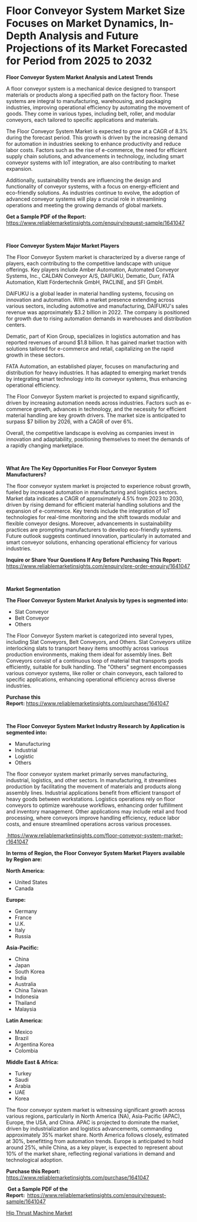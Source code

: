 <p><h1>Floor Conveyor System Market Size Focuses on Market Dynamics, In-Depth Analysis and Future Projections of its Market Forecasted for Period from 2025 to 2032</h1></p><p><strong>Floor Conveyor System Market Analysis and Latest Trends</strong></p>
<p><p>A floor conveyor system is a mechanical device designed to transport materials or products along a specified path on the factory floor. These systems are integral to manufacturing, warehousing, and packaging industries, improving operational efficiency by automating the movement of goods. They come in various types, including belt, roller, and modular conveyors, each tailored to specific applications and materials.</p><p>The Floor Conveyor System Market is expected to grow at a CAGR of 8.3% during the forecast period. This growth is driven by the increasing demand for automation in industries seeking to enhance productivity and reduce labor costs. Factors such as the rise of e-commerce, the need for efficient supply chain solutions, and advancements in technology, including smart conveyor systems with IoT integration, are also contributing to market expansion. </p><p>Additionally, sustainability trends are influencing the design and functionality of conveyor systems, with a focus on energy-efficient and eco-friendly solutions. As industries continue to evolve, the adoption of advanced conveyor systems will play a crucial role in streamlining operations and meeting the growing demands of global markets.</p></p>
<p><strong>Get a Sample PDF of the Report:&nbsp;</strong> <a href="https://www.reliablemarketinsights.com/enquiry/request-sample/1641047?utm_campaign=3507&utm_medium=2&utm_source=Github&utm_content=ia&utm_term=11042025&utm_id=floor-conveyor-system">https://www.reliablemarketinsights.com/enquiry/request-sample/1641047</a></p>
<p>&nbsp;</p>
<p><strong>Floor Conveyor System Major Market Players</strong></p>
<p><p>The Floor Conveyor System market is characterized by a diverse range of players, each contributing to the competitive landscape with unique offerings. Key players include Amber Automation, Automated Conveyor Systems, Inc., CALDAN Conveyor A/S, DAIFUKU, Dematic, Durr, FATA Automation, Klatt Fördertechnik GmbH, PACLINE, and SFI GmbH. </p><p>DAIFUKU is a global leader in material handling systems, focusing on innovation and automation. With a market presence extending across various sectors, including automotive and manufacturing, DAIFUKU's sales revenue was approximately $3.2 billion in 2022. The company is positioned for growth due to rising automation demands in warehouses and distribution centers.</p><p>Dematic, part of Kion Group, specializes in logistics automation and has reported revenues of around $1.8 billion. It has gained market traction with solutions tailored for e-commerce and retail, capitalizing on the rapid growth in these sectors. </p><p>FATA Automation, an established player, focuses on manufacturing and distribution for heavy industries. It has adapted to emerging market trends by integrating smart technology into its conveyor systems, thus enhancing operational efficiency.</p><p>The Floor Conveyor System market is projected to expand significantly, driven by increasing automation needs across industries. Factors such as e-commerce growth, advances in technology, and the necessity for efficient material handling are key growth drivers. The market size is anticipated to surpass $7 billion by 2026, with a CAGR of over 6%.</p><p>Overall, the competitive landscape is evolving as companies invest in innovation and adaptability, positioning themselves to meet the demands of a rapidly changing marketplace.</p></p>
<p>&nbsp;</p>
<p><strong>What Are The Key Opportunities For Floor Conveyor System Manufacturers?</strong></p>
<p><p>The floor conveyor system market is projected to experience robust growth, fueled by increased automation in manufacturing and logistics sectors. Market data indicates a CAGR of approximately 4.5% from 2023 to 2030, driven by rising demand for efficient material handling solutions and the expansion of e-commerce. Key trends include the integration of IoT technologies for real-time monitoring and the shift towards modular and flexible conveyor designs. Moreover, advancements in sustainability practices are prompting manufacturers to develop eco-friendly systems. Future outlook suggests continued innovation, particularly in automated and smart conveyor solutions, enhancing operational efficiency for various industries.</p></p>
<p><strong>Inquire or Share Your Questions If Any Before Purchasing This Report:</strong> <a href="https://www.reliablemarketinsights.com/enquiry/pre-order-enquiry/1641047?utm_campaign=3507&utm_medium=2&utm_source=Github&utm_content=ia&utm_term=11042025&utm_id=floor-conveyor-system">https://www.reliablemarketinsights.com/enquiry/pre-order-enquiry/1641047</a></p>
<p>&nbsp;</p>
<p><strong>Market Segmentation</strong></p>
<p><strong>The Floor Conveyor System Market Analysis by types is segmented into:</strong></p>
<p><ul><li>Slat Conveyor</li><li>Belt Conveyor</li><li>Others</li></ul></p>
<p><p>The Floor Conveyor System market is categorized into several types, including Slat Conveyors, Belt Conveyors, and Others. Slat Conveyors utilize interlocking slats to transport heavy items smoothly across various production environments, making them ideal for assembly lines. Belt Conveyors consist of a continuous loop of material that transports goods efficiently, suitable for bulk handling. The "Others" segment encompasses various conveyor systems, like roller or chain conveyors, each tailored to specific applications, enhancing operational efficiency across diverse industries.</p></p>
<p><strong>Purchase this Report:&nbsp;</strong><a href="https://www.reliablemarketinsights.com/purchase/1641047?utm_campaign=3507&utm_medium=2&utm_source=Github&utm_content=ia&utm_term=11042025&utm_id=floor-conveyor-system">https://www.reliablemarketinsights.com/purchase/1641047</a></p>
<p>&nbsp;</p>
<p><strong>The Floor Conveyor System Market Industry Research by Application is segmented into:</strong></p>
<p><ul><li>Manufacturing</li><li>Industrial</li><li>Logistic</li><li>Others</li></ul></p>
<p><p>The floor conveyor system market primarily serves manufacturing, industrial, logistics, and other sectors. In manufacturing, it streamlines production by facilitating the movement of materials and products along assembly lines. Industrial applications benefit from efficient transport of heavy goods between workstations. Logistics operations rely on floor conveyors to optimize warehouse workflows, enhancing order fulfillment and inventory management. Other applications may include retail and food processing, where conveyors improve handling efficiency, reduce labor costs, and ensure streamlined operations across various processes.</p></p>
<p><a href="https://www.reliablemarketinsights.com/floor-conveyor-system-market-r1641047?utm_campaign=3507&utm_medium=2&utm_source=Github&utm_content=ia&utm_term=11042025&utm_id=floor-conveyor-system">&nbsp;https://www.reliablemarketinsights.com/floor-conveyor-system-market-r1641047</a></p>
<p><strong>In terms of Region, the Floor Conveyor System Market Players available by Region are:</strong></p>
<p>
    <p> <strong> North America: </strong>
        <ul>
            <li>United States</li>
            <li>Canada</li>
        </ul>
        </p> 
    <p> <strong> Europe: </strong>
        <ul>
            <li>Germany</li>
            <li>France</li>
            <li>U.K.</li>
            <li>Italy</li>
            <li>Russia</li>
        </ul>
        </p> 
    <p> <strong> Asia-Pacific: </strong>
        <ul>
            <li>China</li>
            <li>Japan</li>
            <li>South Korea</li>
            <li>India</li>
            <li>Australia</li>
            <li>China Taiwan</li>
            <li>Indonesia</li>
            <li>Thailand</li>
            <li>Malaysia</li>
        </ul>
        </p> 
    <p> <strong> Latin America: </strong>
        <ul>
            <li>Mexico</li>
            <li>Brazil</li>
            <li>Argentina Korea</li>
            <li>Colombia</li>
        </ul>
        </p> 
    <p> <strong> Middle East & Africa: </strong>
        <ul>
            <li>Turkey</li>
            <li>Saudi</li>
            <li>Arabia</li>
            <li>UAE</li>
            <li>Korea</li>
        </ul>
    </p>
    </p>
<p><p>The floor conveyor system market is witnessing significant growth across various regions, particularly in North America (NA), Asia-Pacific (APAC), Europe, the USA, and China. APAC is projected to dominate the market, driven by industrialization and logistics advancements, commanding approximately 35% market share. North America follows closely, estimated at 30%, benefitting from automation trends. Europe is anticipated to hold around 25%, while China, as a key player, is expected to represent about 10% of the market share, reflecting regional variations in demand and technological adoption.</p></p>
<p><strong>Purchase this Report: </strong><a href="https://www.reliablemarketinsights.com/purchase/1641047?utm_campaign=3507&utm_medium=2&utm_source=Github&utm_content=ia&utm_term=11042025&utm_id=floor-conveyor-system">https://www.reliablemarketinsights.com/purchase/1641047</a></p>
<p>&nbsp;<strong>Get a Sample PDF of the Report:&nbsp;&nbsp;</strong><a href="https://www.reliablemarketinsights.com/enquiry/request-sample/1641047?utm_campaign=3507&utm_medium=2&utm_source=Github&utm_content=ia&utm_term=11042025&utm_id=floor-conveyor-system">https://www.reliablemarketinsights.com/enquiry/request-sample/1641047</a></p>
<p><strong></strong></p>
<p><p><a href="https://github.com/cayposshefin/Market-Research-Report-List-1/blob/main/hip-thrust-machine-market.md?utm_campaign=3507&utm_medium=2&utm_source=Github&utm_content=ia&utm_term=11042025&utm_id=floor-conveyor-system">Hip Thrust Machine Market</a></p></p>